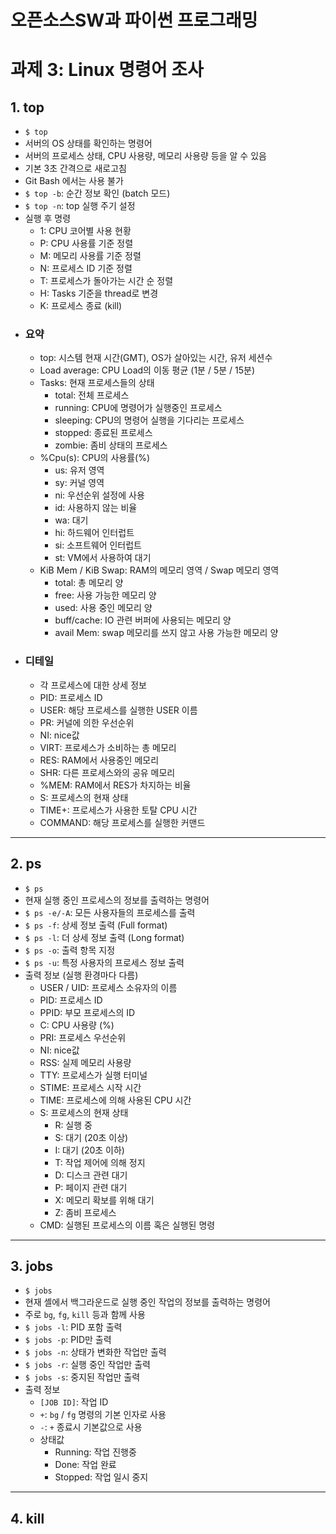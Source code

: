 # 오픈소스SW과 파이썬 프로그래밍 
# 과제 3: Linux 명령어 조사

## 1. top
- `$ top`
- 서버의 OS 상태를 확인하는 명령어
- 서버의 프로세스 상태, CPU 사용량, 메모리 사용량 등을 알 수 있음
- 기본 3초 간격으로 새로고침
- Git Bash 에서는 사용 불가
- `$ top -b`: 순간 정보 확인 (batch 모드)
- `$ top -n`: top 실행 주기 설정
- 실행 후 명령
  - 1: CPU 코어별 사용 현황
  - P: CPU 사용률 기준 정렬
  - M: 메모리 사용률 기준 정렬
  - N: 프로세스 ID 기준 정렬
  - T: 프로세스가 돌아가는 시간 순 정렬
  - H: Tasks 기준을 thread로 변경
  - K: 프로세스 종료 (kill)
- ### 요약
  - top: 시스템 현재 시간(GMT), OS가 살아있는 시간, 유저 세션수
  - Load average: CPU Load의 이동 평균 (1분 / 5분 / 15분)
  - Tasks: 현재 프로세스들의 상태
    - total: 전체 프로세스
    - running: CPU에 명령어가 실행중인 프로세스
    - sleeping: CPU의 명령어 실행을 기다리는 프로세스
    - stopped: 종료된 프로세스
    - zombie: 좀비 상태의 프로세스
  - %Cpu(s): CPU의 사용률(%)
    - us: 유저 영역
    - sy: 커널 영역
    - ni: 우선순위 설정에 사용
    - id: 사용하지 않는 비율
    - wa: 대기
    - hi: 하드웨어 인터럽트
    - si: 소프트웨어 인터럽트
    - st: VM에서 사용하여 대기
  - KiB Mem / KiB Swap: RAM의 메모리 영역 / Swap 메모리 영역
    - total: 총 메모리 양
    - free: 사용 가능한 메모리 양
    - used: 사용 중인 메모리 양
    - buff/cache: IO 관련 버퍼에 사용되는 메모리 양
    - avail Mem: swap 메모리를 쓰지 않고 사용 가능한 메모리 양
- ### 디테일
  - 각 프로세스에 대한 상세 정보
  - PID: 프로세스 ID
  - USER: 해당 프로세스를 실행한 USER 이름
  - PR: 커널에 의한 우선순위
  - NI: nice값
  - VIRT: 프로세스가 소비하는 총 메모리
  - RES: RAM에서 사용중인 메모리
  - SHR: 다른 프로세스와의 공유 메모리
  - %MEM: RAM에서 RES가 차지하는 비율
  - S: 프로세스의 현재 상태
  - TIME+: 프로세스가 사용한 토탈 CPU 시간
  - COMMAND: 해당 프로세스를 실행한 커맨드

---

## 2. ps
- `$ ps`
- 현재 실행 중인 프로세스의 정보를 출력하는 명령어
- `$ ps -e/-A`: 모든 사용자들의 프로세스를 출력
- `$ ps -f`: 상세 정보 출력 (Full format)
- `$ ps -l`: 더 상세 정보 출력 (Long format)
- `$ ps -o`: 출력 항목 지정
- `$ ps -u`: 특정 사용자의 프로세스 정보 출력
- 출력 정보 (실행 환경마다 다름)
  - USER / UID: 프로세스 소유자의 이름
  - PID: 프로세스 ID
  - PPID: 부모 프로세스의 ID
  - C: CPU 사용량 (%)
  - PRI: 프로세스 우선순위
  - NI: nice값
  - RSS: 실제 메모리 사용량
  - TTY: 프로세스가 실행 터미널
  - STIME: 프로세스 시작 시간
  - TIME: 프로세스에 의해 사용된 CPU 시간
  - S: 프로세스의 현재 상태
    - R: 실행 중
    - S: 대기 (20초 이상)
    - I: 대기 (20초 이하)
    - T: 작업 제어에 의해 정지
    - D: 디스크 관련 대기
    - P: 페이지 관련 대기
    - X: 메모리 확보를 위해 대기
    - Z: 좀비 프로세스
  - CMD: 실행된 프로세스의 이름 혹은 실행된 명령

---

## 3. jobs
- `$ jobs`
- 현재 셸에서 백그라운드로 실행 중인 작업의 정보를 출력하는 명령어
- 주로 `bg`, `fg`, `kill` 등과 함께 사용
- `$ jobs -l`: PID 포함 출력
- `$ jobs -p`: PID만 출력
- `$ jobs -n`: 상태가 변화한 작업만 출력
- `$ jobs -r`: 실행 중인 작업만 출력
- `$ jobs -s`: 중지된 작업만 출력
- 출력 정보
  - `[JOB ID]`: 작업 ID
  - `+`: `bg` / `fg` 명령의 기본 인자로 사용
  - `-`: `+` 종료시 기본값으로 사용
  - 상태값
    - Running: 작업 진행중
    - Done: 작업 완료
    - Stopped: 작업 일시 중지

---

## 4. kill
